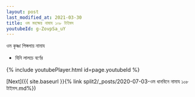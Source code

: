 ```yaml
---
layout: post
last_modified_at: 2021-03-30
title: ওম মহাক্ষয় নামায ১০৮ টাইমস
youtubeId: g-ZovpSa_uY
---
```

 
 
 ওম কৃষ্ণা পিঙ্গলায় নামায  
 
 -  যিনি লালচে বর্ণের 
 
  
 
  
 
 
 
 
 
 


{% include youtubePlayer.html id=page.youtubeId %}
 
[Next]({{ site.baseurl }}{% link  split2/_posts/2020-07-03-ওম ধানবিনে নামায ১০৮ টাইমস.md%})
 
